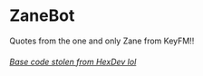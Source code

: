 # ZaneBot
Quotes from the one and only Zane from KeyFM!!


###### [Base code stolen from HexDev lol](https://github.com/HexDevv/Clark-Bot)
